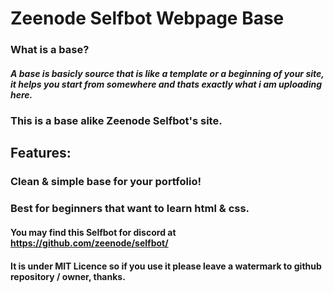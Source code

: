 # Zeenode Selfbot Webpage Base

### What is a base?
##### A base is basicly source that is like a template or a beginning of your site, it helps you start from somewhere and thats exactly what i am uploading here.

### This is a base alike Zeenode Selfbot's site.

## Features:
### Clean & simple base for your portfolio!
### Best for beginners that want to learn html & css.


#### You may find this Selfbot for discord at https://github.com/zeenode/selfbot/
#### It is under MIT Licence so if you use it please leave a watermark to github repository / owner, thanks.
